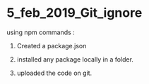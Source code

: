 # 5_feb_2019_Git_ignore

using npm commands : 

1. Created a package.json 

2. installed any package locally in a folder.

3. uploaded the code on git.

 

